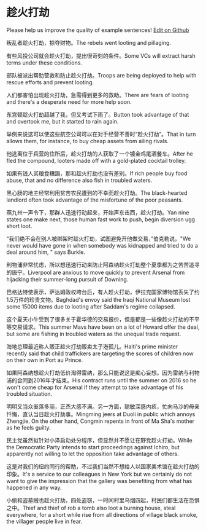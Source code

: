 # 趁火打劫

Please help us improve the quality of example sentences! [Edit on Github](https://github.com/jiyushe/jiyu-example-sentence-source/blob/main/chinese/chenhuodajie.md)

<p><span class="chinese">叛乱者趁火打劫，掠夺财物。</span><span class="english">The rebels went looting and pillaging.</span></p>

<p><span class="chinese">有些风投公司就会趁火打劫，提出很苛刻的条件。</span><span class="english">Some VCs will extract harsh terms under these conditions.</span></p>

<p><span class="chinese">部队被派出帮助营救和防止趁火打劫。</span><span class="english">Troops are being deployed to help with rescue efforts and prevent looting.</span></p>

<p><span class="chinese">人们都害怕出现趁火打劫，急需得到更多的救助。</span><span class="english">There are fears of looting and there's a desperate need for more help soon.</span></p>

<p><span class="chinese">东宫顿趁火打劫超越了我，但又考试下雨了。</span><span class="english">Button took advantage of that and overtook me, but it started to rain again.</span></p>

<p><span class="chinese">举例来说这可以使这些航空公司可以在对手经营不善时“趁火打劫”。</span><span class="english">That in turn allows them, for instance, to buy cheap assets from ailing rivals.</span></p>

<p><span class="chinese">他逃离位于兵营的住所后，趁火打劫的人获取了一个镀金鸡尾酒餐车。</span><span class="english">After he fled the compound, looters made off with a gold-plated cocktail trolley.</span></p>

<p><span class="chinese">如果有钱人买粮食糟蹋，那和趁火打劫也没有差别。</span><span class="english">If rich people buy food abuse, that and no difference also fish in troubled waters.</span></p>

<p><span class="chinese">黑心肠的地主经常利用贫苦农民遭到的不幸而趁火打劫。</span><span class="english">The black-hearted landlord often took advantage of the misfortune of the poor peasants.</span></p>

<p><span class="chinese">燕九州一声令下，那群人迅速行动起来，开始声东击西，趁火打劫。</span><span class="english">Yan nine states one make next, those human fast work to push, begin diversion ugg short loot.</span></p>

<p><span class="chinese">“我们绝不会在别人被绑架时趁火打劫，试图避免开他做交易，”伯克勒说。</span><span class="english">"We never would have gone in when somebody was kidnapped and tried to do a deal around him, " says Burkle.</span></p>

<p><span class="chinese">利物浦非常忧虑，所以想迅速行动来防止阿森纳趁火打劫整个夏季都为之苦苦追寻的唐宁。</span><span class="english">Liverpool are anxious to move quickly to prevent Arsenal from hijacking their summer-long pursuit of Downing.</span></p>

<p><span class="chinese">巴格达特使表示，萨达姆政权垮台后，有人趁火打劫，伊拉克国家博物馆丢失了约1.5万件的珍贵文物。</span><span class="english">Baghdad's envoy said the Iraqi National Museum lost some 15000 items due to looting after Saddam's regime collapsed.</span></p>

<p><span class="chinese">这个夏天小牛受到了很多关于霍华德的交易报价，但是都是一些像趁火打劫的不平等交易请求。</span><span class="english">This summer Mavs have been on a lot of Howard offer the deal, but some are fishing in troubled waters as the unequal trade request.</span></p>

<p><span class="chinese">海地总理最近称人贩正趁火打劫贩卖太子港孤儿。</span><span class="english">Haiti's prime minister recently said that child traffickers are  targeting the scores of children now on their own in Port au Prince.</span></p>

<p><span class="chinese">如果阿森纳想趁火打劫低价淘得雷纳，那么只能说这是痴心妄想。因为雷纳与利物浦的合同到2016年才结束。</span><span class="english">His contract runs until the summer on 2016 so he won't come cheap for Arsenal if they attempt to take advantage of his troubled situation.</span></p>

<p><span class="chinese">明明又当众奚落多丽，正杰大感不满。另一方面，聪敏深感内疚，忙向马沙的母亲忏悔，直认当日趁火打劫事。</span><span class="english">Mingming jeers at Duoli in public which annoys Zhengjie. On the other hand, Congmin repents in front of Ma Sha's mother as he feels guilty.</span></p>

<p><span class="chinese">民主党虽然拟针对小泽启动处分程序，但显然并不愿让在野党趁火打劫。</span><span class="english">While the Democratic Party intends to start proceedings against Ichiro, but apparently not willing to let the opposition take advantage of others.</span></p>

<p><span class="chinese">这是对我们的纽约同行的帮助，不过我们当然不想给人以国家美术馆在趁火打劫的印象。</span><span class="english">It's a service to our colleagues in New York but we certainly do not want to give the impression that the gallery was benefiting from what has happened in any way.</span></p>

<p><span class="chinese">小偷和盗墓贼也趁火打劫，四处盗窃，一时间村里乌烟四起，村民们都生活在恐惧之中。</span><span class="english">Thief and thief of rob a tomb also loot a burning house, steal everywhere, for a short while rise from all directions of village black smoke, the villager people live in fear.</span></p>

